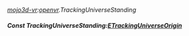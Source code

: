 _[mojo3d-vr](../../modules/mojo3d-vr/mojo3d-vr-module.md):[openvr](openvr:).TrackingUniverseStanding_
##### Const TrackingUniverseStanding:[ETrackingUniverseOrigin](../../modules/mojo3d-vr/openvr-etrackinguniverseorigin.md)
